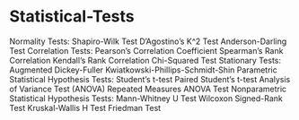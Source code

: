 # Statistical-Tests
Normality Tests:
Shapiro-Wilk Test
D’Agostino’s K^2 Test
Anderson-Darling Test
Correlation Tests:
Pearson’s Correlation Coefficient
Spearman’s Rank Correlation
Kendall’s Rank Correlation
Chi-Squared Test
Stationary Tests:
Augmented Dickey-Fuller
Kwiatkowski-Phillips-Schmidt-Shin
Parametric Statistical Hypothesis Tests:
Student’s t-test
Paired Student’s t-test
Analysis of Variance Test (ANOVA)
Repeated Measures ANOVA Test
Nonparametric Statistical Hypothesis Tests:
Mann-Whitney U Test
Wilcoxon Signed-Rank Test
Kruskal-Wallis H Test
Friedman Test
